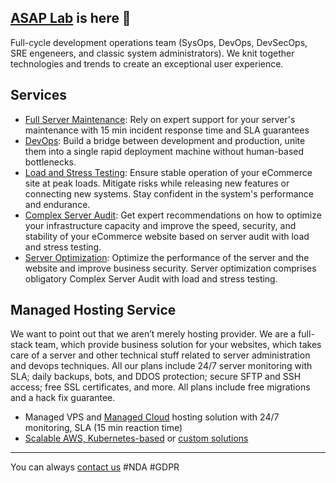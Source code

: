 ## [ASAP Lab](https://asaplab.io/) is here 👋

Full-cycle development operations team (SysOps, DevOps, DevSecOps, SRE engeneers, and classic system administrators). We knit together technologies and trends to create an exceptional user experience.

## Services

- [Full Server Maintenance](https://asaplab.io/services/full-server-maintenance): Rely on expert support for your server's maintenance with 15 min incident response time and SLA guarantees
- [DevOps](https://asaplab.io/services/devops): Build a bridge between development and production, unite them into a single rapid deployment machine without human-based bottlenecks.
- [Load and Stress Testing](https://asaplab.io/services/load-testing): Ensure stable operation of your eCommerce site at peak loads. Mitigate risks while releasing new features or connecting new systems. Stay confident in the system's performance and endurance.
- [Complex Server Audit](https://asaplab.io/services/complex-server-audit): Get expert recommendations on how to optimize your infrastructure capacity and improve the speed, security, and stability of your eCommerce website based on server audit with load and stress testing.
- [Server Optimization](https://asaplab.io/services/server-optimization): Optimize the performance of the server and the website and improve business security. Server optimization comprises obligatory Complex Server Audit with load and stress testing.

## Managed Hosting Service

We want to point out that we aren’t merely hosting provider. We are a full-stack team, which provide business solution for your websites, which takes care of a server and other technical stuff related to server administration and devops techniques.
All our plans include 24/7 server monitoring with SLA; daily backups, bots, and DDOS protection; secure SFTP and SSH access; free SSL certificates, and more. All plans include free migrations and a hack fix guarantee.

- Managed VPS and [Managed Cloud](https://asaplab.io/hosting/e-commerce-hosting) hosting solution with 24/7 monitoring, SLA (15 min reaction time)
- [Scalable AWS, Kubernetes-based](https://asaplab.io/hosting/scalable-hosting-solution) or [custom solutions](https://asaplab.io/hosting/custom-hosting)

---

You can always [contact us](https://asaplab.io/contact-us) #NDA #GDPR
